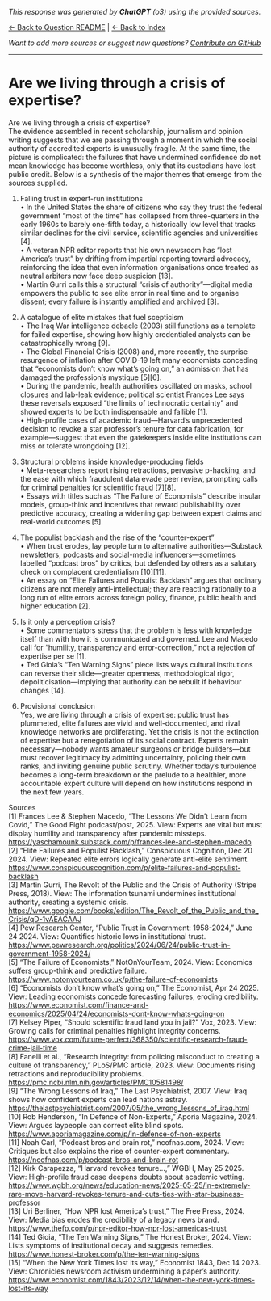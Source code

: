 <!-- 
Generated by: chatgpt
Model: o3
Prompt type: sources
Generated at: 2025-06-09T20:41:36.747749
-->

*This response was generated by **ChatGPT** (o3) using the provided sources.*

[← Back to Question README](README.md) | [← Back to Index](../README.md)

*Want to add more sources or suggest new questions? [Contribute on GitHub](https://github.com/justinwest/SuggestedSources)*

---

# Are we living through a crisis of expertise?

Are we living through a crisis of expertise?  
The evidence assembled in recent scholarship, journalism and opinion writing suggests that we are passing through a moment in which the social authority of accredited experts is unusually fragile.  At the same time, the picture is complicated: the failures that have undermined confidence do not mean knowledge has become worthless, only that its custodians have lost public credit.  Below is a synthesis of the major themes that emerge from the sources supplied.

1. Falling trust in expert-run institutions  
•  In the United States the share of citizens who say they trust the federal government “most of the time” has collapsed from three-quarters in the early 1960s to barely one-fifth today, a historically low level that tracks similar declines for the civil service, scientific agencies and universities [4].  
•  A veteran NPR editor reports that his own newsroom has “lost America’s trust” by drifting from impartial reporting toward advocacy, reinforcing the idea that even information organisations once treated as neutral arbiters now face deep suspicion [13].  
•  Martin Gurri calls this a structural “crisis of authority”—digital media empowers the public to see elite error in real time and to organise dissent; every failure is instantly amplified and archived [3].

2. A catalogue of elite mistakes that fuel scepticism  
•  The Iraq War intelligence debacle (2003) still functions as a template for failed expertise, showing how highly credentialed analysts can be catastrophically wrong [9].  
•  The Global Financial Crisis (2008) and, more recently, the surprise resurgence of inflation after COVID-19 left many economists conceding that “economists don’t know what’s going on,” an admission that has damaged the profession’s mystique [5][6].  
•  During the pandemic, health authorities oscillated on masks, school closures and lab-leak evidence; political scientist Frances Lee says these reversals exposed “the limits of technocratic certainty” and showed experts to be both indispensable and fallible [1].  
•  High-profile cases of academic fraud—Harvard’s unprecedented decision to revoke a star professor’s tenure for data fabrication, for example—suggest that even the gatekeepers inside elite institutions can miss or tolerate wrongdoing [12].  

3. Structural problems inside knowledge-producing fields  
•  Meta-researchers report rising retractions, pervasive p-hacking, and the ease with which fraudulent data evade peer review, prompting calls for criminal penalties for scientific fraud [7][8].  
•  Essays with titles such as “The Failure of Economists” describe insular models, group-think and incentives that reward publishability over predictive accuracy, creating a widening gap between expert claims and real-world outcomes [5].

4. The populist backlash and the rise of the “counter-expert”  
•  When trust erodes, lay people turn to alternative authorities—Substack newsletters, podcasts and social-media influencers—sometimes labelled “podcast bros” by critics, but defended by others as a salutary check on complacent credentialism [10][11].  
•  An essay on “Elite Failures and Populist Backlash” argues that ordinary citizens are not merely anti-intellectual; they are reacting rationally to a long run of elite errors across foreign policy, finance, public health and higher education [2].

5. Is it only a perception crisis?  
•  Some commentators stress that the problem is less with knowledge itself than with how it is communicated and governed.  Lee and Macedo call for “humility, transparency and error-correction,” not a rejection of expertise per se [1].  
•  Ted Gioia’s “Ten Warning Signs” piece lists ways cultural institutions can reverse their slide—greater openness, methodological rigor, depoliticisation—implying that authority can be rebuilt if behaviour changes [14].  

6. Provisional conclusion  
Yes, we are living through a crisis of expertise: public trust has plummeted, elite failures are vivid and well-documented, and rival knowledge networks are proliferating.  Yet the crisis is not the extinction of expertise but a renegotiation of its social contract.  Experts remain necessary—nobody wants amateur surgeons or bridge builders—but must recover legitimacy by admitting uncertainty, policing their own ranks, and inviting genuine public scrutiny.  Whether today’s turbulence becomes a long-term breakdown or the prelude to a healthier, more accountable expert culture will depend on how institutions respond in the next few years.

Sources  
[1] Frances Lee & Stephen Macedo, “The Lessons We Didn’t Learn from Covid,” The Good Fight podcast/post, 2025.  View: Experts are vital but must display humility and transparency after pandemic missteps.  https://yaschamounk.substack.com/p/frances-lee-and-stephen-macedo  
[2] “Elite Failures and Populist Backlash,” Conspicuous Cognition, Dec 20 2024.  View: Repeated elite errors logically generate anti-elite sentiment.  https://www.conspicuouscognition.com/p/elite-failures-and-populist-backlash  
[3] Martin Gurri, The Revolt of the Public and the Crisis of Authority (Stripe Press, 2018).  View: The information tsunami undermines institutional authority, creating a systemic crisis.  https://www.google.com/books/edition/The_Revolt_of_the_Public_and_the_Crisis/qD-1vAEACAAJ  
[4] Pew Research Center, “Public Trust in Government: 1958-2024,” June 24 2024.  View: Quantifies historic lows in institutional trust.  https://www.pewresearch.org/politics/2024/06/24/public-trust-in-government-1958-2024/  
[5] “The Failure of Economists,” NotOnYourTeam, 2024.  View: Economics suffers group-think and predictive failure.  https://www.notonyourteam.co.uk/p/the-failure-of-economists  
[6] “Economists don’t know what’s going on,” The Economist, Apr 24 2025.  View: Leading economists concede forecasting failures, eroding credibility.  https://www.economist.com/finance-and-economics/2025/04/24/economists-dont-know-whats-going-on  
[7] Kelsey Piper, “Should scientific fraud land you in jail?” Vox, 2023.  View: Growing calls for criminal penalties highlight integrity concerns.  https://www.vox.com/future-perfect/368350/scientific-research-fraud-crime-jail-time  
[8] Fanelli et al., “Research integrity: from policing misconduct to creating a culture of transparency,” PLoS/PMC article, 2023.  View: Documents rising retractions and reproducibility problems.  https://pmc.ncbi.nlm.nih.gov/articles/PMC10581498/  
[9] “The Wrong Lessons of Iraq,” The Last Psychiatrist, 2007.  View: Iraq shows how confident experts can lead nations astray.  https://thelastpsychiatrist.com/2007/05/the_wrong_lessons_of_iraq.html  
[10] Rob Henderson, “In Defence of Non-Experts,” Aporia Magazine, 2024.  View: Argues laypeople can correct elite blind spots.  https://www.aporiamagazine.com/p/in-defence-of-non-experts  
[11] Noah Carl, “Podcast bros and brain rot,” ncofnas.com, 2024.  View: Critiques but also explains the rise of counter-expert commentary.  https://ncofnas.com/p/podcast-bros-and-brain-rot  
[12] Kirk Carapezza, “Harvard revokes tenure…,” WGBH, May 25 2025.  View: High-profile fraud case deepens doubts about academic vetting.  https://www.wgbh.org/news/education-news/2025-05-25/in-extremely-rare-move-harvard-revokes-tenure-and-cuts-ties-with-star-business-professor  
[13] Uri Berliner, “How NPR lost America’s trust,” The Free Press, 2024.  View: Media bias erodes the credibility of a legacy news brand.  https://www.thefp.com/p/npr-editor-how-npr-lost-americas-trust  
[14] Ted Gioia, “The Ten Warning Signs,” The Honest Broker, 2024.  View: Lists symptoms of institutional decay and suggests remedies.  https://www.honest-broker.com/p/the-ten-warning-signs  
[15] “When the New York Times lost its way,” Economist 1843, Dec 14 2023.  View: Chronicles newsroom activism undermining a paper’s authority.  https://www.economist.com/1843/2023/12/14/when-the-new-york-times-lost-its-way